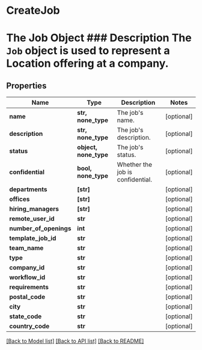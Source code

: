 # CreateJob

# The Job Object ### Description The `Job` object is used to represent a Location offering at a company.
## Properties
Name | Type | Description | Notes
------------ | ------------- | ------------- | -------------
**name** | **str, none_type** | The job&#39;s name. | [optional] 
**description** | **str, none_type** | The job&#39;s description. | [optional] 
**status** | **object, none_type** | The job&#39;s status. | [optional] 
**confidential** | **bool, none_type** | Whether the job is confidential. | [optional] 
**departments** | **[str]** |  | [optional] 
**offices** | **[str]** |  | [optional] 
**hiring_managers** | **[str]** |  | [optional] 
**remote_user_id** | **str** |  | [optional] 
**number_of_openings** | **int** |  | [optional] 
**template_job_id** | **str** |  | [optional] 
**team_name** | **str** |  | [optional] 
**type** | **str** |  | [optional] 
**company_id** | **str** |  | [optional] 
**workflow_id** | **str** |  | [optional] 
**requirements** | **str** |  | [optional] 
**postal_code** | **str** |  | [optional] 
**city** | **str** |  | [optional] 
**state_code** | **str** |  | [optional] 
**country_code** | **str** |  | [optional] 

[[Back to Model list]](../README.md#documentation-for-models) [[Back to API list]](../README.md#documentation-for-api-endpoints) [[Back to README]](../README.md)


